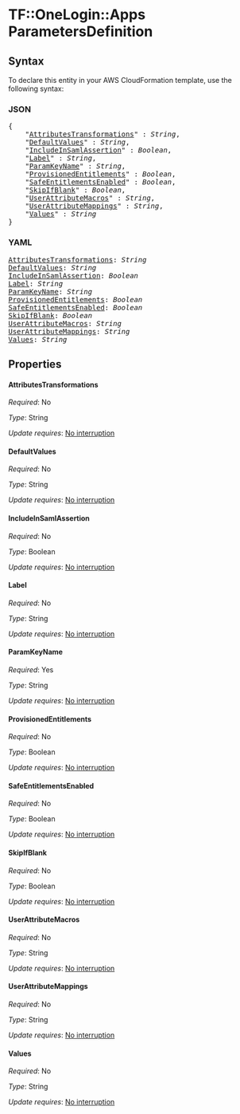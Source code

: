 # TF::OneLogin::Apps ParametersDefinition

## Syntax

To declare this entity in your AWS CloudFormation template, use the following syntax:

### JSON

<pre>
{
    "<a href="#attributestransformations" title="AttributesTransformations">AttributesTransformations</a>" : <i>String</i>,
    "<a href="#defaultvalues" title="DefaultValues">DefaultValues</a>" : <i>String</i>,
    "<a href="#includeinsamlassertion" title="IncludeInSamlAssertion">IncludeInSamlAssertion</a>" : <i>Boolean</i>,
    "<a href="#label" title="Label">Label</a>" : <i>String</i>,
    "<a href="#paramkeyname" title="ParamKeyName">ParamKeyName</a>" : <i>String</i>,
    "<a href="#provisionedentitlements" title="ProvisionedEntitlements">ProvisionedEntitlements</a>" : <i>Boolean</i>,
    "<a href="#safeentitlementsenabled" title="SafeEntitlementsEnabled">SafeEntitlementsEnabled</a>" : <i>Boolean</i>,
    "<a href="#skipifblank" title="SkipIfBlank">SkipIfBlank</a>" : <i>Boolean</i>,
    "<a href="#userattributemacros" title="UserAttributeMacros">UserAttributeMacros</a>" : <i>String</i>,
    "<a href="#userattributemappings" title="UserAttributeMappings">UserAttributeMappings</a>" : <i>String</i>,
    "<a href="#values" title="Values">Values</a>" : <i>String</i>
}
</pre>

### YAML

<pre>
<a href="#attributestransformations" title="AttributesTransformations">AttributesTransformations</a>: <i>String</i>
<a href="#defaultvalues" title="DefaultValues">DefaultValues</a>: <i>String</i>
<a href="#includeinsamlassertion" title="IncludeInSamlAssertion">IncludeInSamlAssertion</a>: <i>Boolean</i>
<a href="#label" title="Label">Label</a>: <i>String</i>
<a href="#paramkeyname" title="ParamKeyName">ParamKeyName</a>: <i>String</i>
<a href="#provisionedentitlements" title="ProvisionedEntitlements">ProvisionedEntitlements</a>: <i>Boolean</i>
<a href="#safeentitlementsenabled" title="SafeEntitlementsEnabled">SafeEntitlementsEnabled</a>: <i>Boolean</i>
<a href="#skipifblank" title="SkipIfBlank">SkipIfBlank</a>: <i>Boolean</i>
<a href="#userattributemacros" title="UserAttributeMacros">UserAttributeMacros</a>: <i>String</i>
<a href="#userattributemappings" title="UserAttributeMappings">UserAttributeMappings</a>: <i>String</i>
<a href="#values" title="Values">Values</a>: <i>String</i>
</pre>

## Properties

#### AttributesTransformations

_Required_: No

_Type_: String

_Update requires_: [No interruption](https://docs.aws.amazon.com/AWSCloudFormation/latest/UserGuide/using-cfn-updating-stacks-update-behaviors.html#update-no-interrupt)

#### DefaultValues

_Required_: No

_Type_: String

_Update requires_: [No interruption](https://docs.aws.amazon.com/AWSCloudFormation/latest/UserGuide/using-cfn-updating-stacks-update-behaviors.html#update-no-interrupt)

#### IncludeInSamlAssertion

_Required_: No

_Type_: Boolean

_Update requires_: [No interruption](https://docs.aws.amazon.com/AWSCloudFormation/latest/UserGuide/using-cfn-updating-stacks-update-behaviors.html#update-no-interrupt)

#### Label

_Required_: No

_Type_: String

_Update requires_: [No interruption](https://docs.aws.amazon.com/AWSCloudFormation/latest/UserGuide/using-cfn-updating-stacks-update-behaviors.html#update-no-interrupt)

#### ParamKeyName

_Required_: Yes

_Type_: String

_Update requires_: [No interruption](https://docs.aws.amazon.com/AWSCloudFormation/latest/UserGuide/using-cfn-updating-stacks-update-behaviors.html#update-no-interrupt)

#### ProvisionedEntitlements

_Required_: No

_Type_: Boolean

_Update requires_: [No interruption](https://docs.aws.amazon.com/AWSCloudFormation/latest/UserGuide/using-cfn-updating-stacks-update-behaviors.html#update-no-interrupt)

#### SafeEntitlementsEnabled

_Required_: No

_Type_: Boolean

_Update requires_: [No interruption](https://docs.aws.amazon.com/AWSCloudFormation/latest/UserGuide/using-cfn-updating-stacks-update-behaviors.html#update-no-interrupt)

#### SkipIfBlank

_Required_: No

_Type_: Boolean

_Update requires_: [No interruption](https://docs.aws.amazon.com/AWSCloudFormation/latest/UserGuide/using-cfn-updating-stacks-update-behaviors.html#update-no-interrupt)

#### UserAttributeMacros

_Required_: No

_Type_: String

_Update requires_: [No interruption](https://docs.aws.amazon.com/AWSCloudFormation/latest/UserGuide/using-cfn-updating-stacks-update-behaviors.html#update-no-interrupt)

#### UserAttributeMappings

_Required_: No

_Type_: String

_Update requires_: [No interruption](https://docs.aws.amazon.com/AWSCloudFormation/latest/UserGuide/using-cfn-updating-stacks-update-behaviors.html#update-no-interrupt)

#### Values

_Required_: No

_Type_: String

_Update requires_: [No interruption](https://docs.aws.amazon.com/AWSCloudFormation/latest/UserGuide/using-cfn-updating-stacks-update-behaviors.html#update-no-interrupt)

